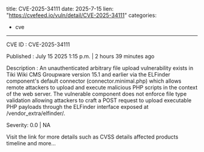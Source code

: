 
title: CVE-2025-34111
date: 2025-7-15
lien: "https://cvefeed.io/vuln/detail/CVE-2025-34111"
categories:
  - cve
---

CVE ID : CVE-2025-34111

Published :  July 15
2025
1:15 p.m. | 2 hours
39 minutes ago

Description : An unauthenticated arbitrary file upload vulnerability exists in Tiki Wiki CMS Groupware version 15.1 and earlier via the ELFinder component's default connector (connector.minimal.php)
which allows remote attackers to upload and execute malicious PHP scripts in the context of the web server. The vulnerable component does not enforce file type validation
allowing attackers to craft a POST request to upload executable PHP payloads through the ELFinder interface exposed at /vendor_extra/elfinder/.

Severity: 0.0 | NA

Visit the link for more details
such as CVSS details
affected products
timeline
and more...
